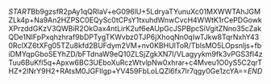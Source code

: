 $START$Bb9gzsfR2pAy1qQRIaV+eG096lU+5LdryaTYunuXc01MXWWTAhJGMZLk4p+Na9An2HZPSC0EQySc0tCPsY1txuhdWnwCvcH4WWtK1rCePDGowkXPrzddGKzV3QWBiR2OkOax4ntLirK2uf6eAUpGcJSPBpcSiVgitZNno35cZakQDe1NIFpPxqhzhraf9bDPTygTKWvbz0TJP6jXhoqNn0qIwTJkw8TqrNxhY430RclXZ6tXFg05TZu8kfd2BUFdym2VM+nv0KBHUlToR/TblsMO5LOpsnljs+fbiDMYqpGboSEYhZD/bFTdnaW9eQ10ZLSjZgkXN7I/VLagyykm9fk3vPGS3fI4zTuu6BuKfl5q+Apxw6BC3UEboXuRczWtvlpNw0xhrar+c4Mveu1O0yS5C2qrTHZ+2INrY9H2+RAtsM0JGFIlgp+YV459FbLoLQZl6fx7lr7qgy0Ge1zcYA==$END$